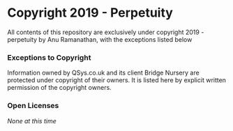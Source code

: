 # Copyright 2019 - Perpetuity  
All contents of this repository are exclusively under copyright 2019 - perpetuity by Anu Ramanathan, with the exceptions listed below  

### Exceptions to Copyright
Information owned by QSys.co.uk and its client Bridge Nursery are protected under copyright of their owners. It is listed here by explicit written permission of the copyright owners.  

### Open Licenses  
_None at this time_

